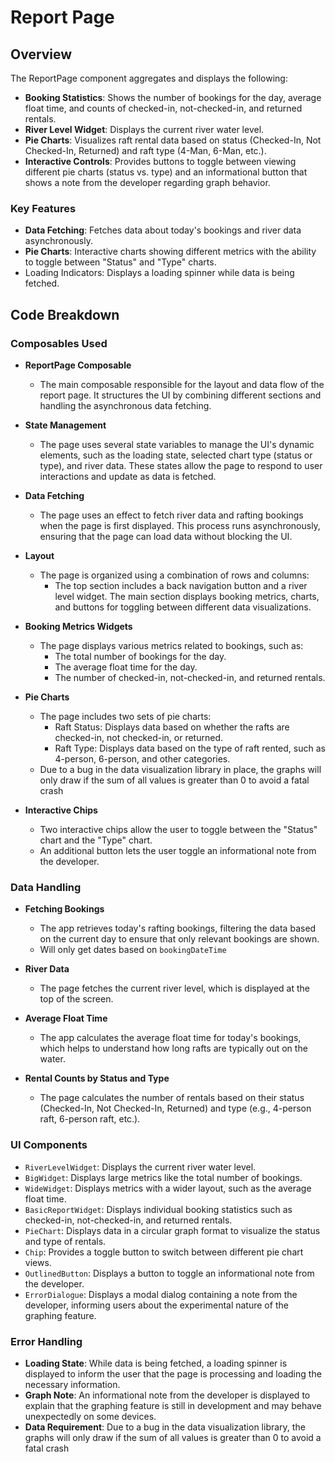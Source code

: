 # Report Page

## Overview

The ReportPage component aggregates and displays the following:
- **Booking Statistics**: Shows the number of bookings for the day, average float time, and counts of checked-in, not-checked-in, and returned rentals.
- **River Level Widget**: Displays the current river water level.
- **Pie Charts**: Visualizes raft rental data based on status (Checked-In, Not Checked-In, Returned) and raft type (4-Man, 6-Man, etc.).
- **Interactive Controls**: Provides buttons to toggle between viewing different pie charts (status vs. type) and an informational button that shows a note from the developer regarding graph behavior.

### Key Features
- **Data Fetching**: Fetches data about today's bookings and river data asynchronously.
- **Pie Charts**: Interactive charts showing different metrics with the ability to toggle between "Status" and "Type" charts.
- Loading Indicators: Displays a loading spinner while data is being fetched.

## Code Breakdown
### Composables Used
- **ReportPage Composable**
    - The main composable responsible for the layout and data flow of the report page. It structures the UI by combining different sections and handling the asynchronous data fetching.

- **State Management**
    - The page uses several state variables to manage the UI's dynamic elements, such as the loading state, selected chart type (status or type), and river data. These states allow the page to respond to user interactions and update as data is fetched.

- **Data Fetching**
    - The page uses an effect to fetch river data and rafting bookings when the page is first displayed. This process runs asynchronously, ensuring that the page can load data without blocking the UI.

- **Layout**
    - The page is organized using a combination of rows and columns:
        - The top section includes a back navigation button and a river level widget.
        The main section displays booking metrics, charts, and buttons for toggling between different data visualizations.

- **Booking Metrics Widgets**
    - The page displays various metrics related to bookings, such as:
        - The total number of bookings for the day.
        - The average float time for the day.
        - The number of checked-in, not-checked-in, and returned rentals.

- **Pie Charts**
    - The page includes two sets of pie charts:
        - Raft Status: Displays data based on whether the rafts are checked-in, not checked-in, or returned.
        - Raft Type: Displays data based on the type of raft rented, such as 4-person, 6-person, and other categories.
    - Due to a bug in the data visualization library in place, the graphs will only draw if the sum of all values is greater than 0 to avoid a fatal crash

- **Interactive Chips**
    - Two interactive chips allow the user to toggle between the "Status" chart and the "Type" chart.
    - An additional button lets the user toggle an informational note from the developer.

### Data Handling

- **Fetching Bookings**
    - The app retrieves today's rafting bookings, filtering the data based on the current day to ensure that only relevant bookings are shown.
    - Will only get dates based on `bookingDateTime`

- **River Data**
    - The page fetches the current river level, which is displayed at the top of the screen.

- **Average Float Time**
    - The app calculates the average float time for today's bookings, which helps to understand how long rafts are typically out on the water.

- **Rental Counts by Status and Type**
    - The page calculates the number of rentals based on their status (Checked-In, Not Checked-In, Returned) and type (e.g., 4-person raft, 6-person raft, etc.).

### UI Components
- `RiverLevelWidget`: Displays the current river water level.
- `BigWidget`: Displays large metrics like the total number of bookings.
- `WideWidget`: Displays metrics with a wider layout, such as the average float time.
- `BasicReportWidget`: Displays individual booking statistics such as checked-in, not-checked-in, and returned rentals.
- `PieChart`: Displays data in a circular graph format to visualize the status and type of rentals.
- `Chip`: Provides a toggle button to switch between different pie chart views.
- `OutlinedButton`: Displays a button to toggle an informational note from the developer.
- `ErrorDialogue`: Displays a modal dialog containing a note from the developer, informing users about the experimental nature of the graphing feature.

### Error Handling
- **Loading State**: While data is being fetched, a loading spinner is displayed to inform the user that the page is processing and loading the necessary information.
- **Graph Note**: An informational note from the developer is displayed to explain that the graphing feature is still in development and may behave unexpectedly on some devices.
- **Data Requirement**: Due to a bug in the data visualization library, the graphs will only draw if the sum of all values is greater than 0 to avoid a fatal crash

